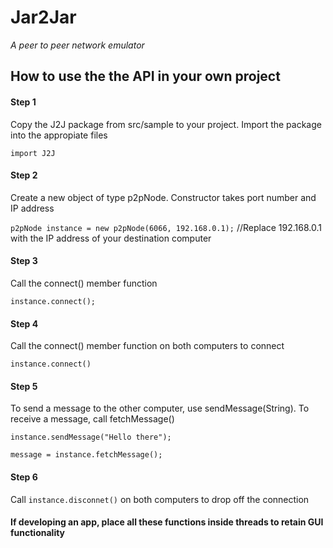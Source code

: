 # Jar2Jar
*A peer to peer network emulator*

## How to use the the API in your own project

#### Step 1
Copy the J2J package from src/sample to your project.
Import the package into the appropiate files

```import J2J```

#### Step 2
Create a new object of type p2pNode. Constructor takes port number and IP address

```p2pNode instance = new p2pNode(6066, 192.168.0.1);```
//Replace 192.168.0.1 with the IP address of your destination computer   

#### Step 3
Call the connect() member function

```instance.connect();```

#### Step 4
Call the connect() member function on both computers to connect

```instance.connect()```

#### Step 5
To send a message to the other computer, use sendMessage(String). To receive a message, call fetchMessage()

```instance.sendMessage("Hello there");```

```message = instance.fetchMessage();```

#### Step 6
Call ```instance.disconnet()``` on both computers to drop off the connection

#### If developing an app, place all these functions inside threads to retain GUI functionality



